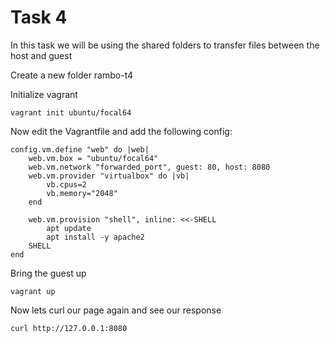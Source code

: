 # Task 4
In this task we will be using the shared folders to transfer files between the host and guest

Create a new folder rambo-t4

Initialize vagrant

```
vagrant init ubuntu/focal64
```

Now edit the Vagrantfile and add the following config:

```
config.vm.define "web" do |web|
    web.vm.box = "ubuntu/focal64"
    web.vm.network "forwarded_port", guest: 80, host: 8080
    web.vm.provider "virtualbox" do |vb|
        vb.cpus=2
        vb.memory="2048"
    end

    web.vm.provision "shell", inline: <<-SHELL
        apt update
        apt install -y apache2
    SHELL
end
```

Bring the guest up

```
vagrant up
```

Now lets curl our page again and see our response

```
curl http://127.0.0.1:8080
```


